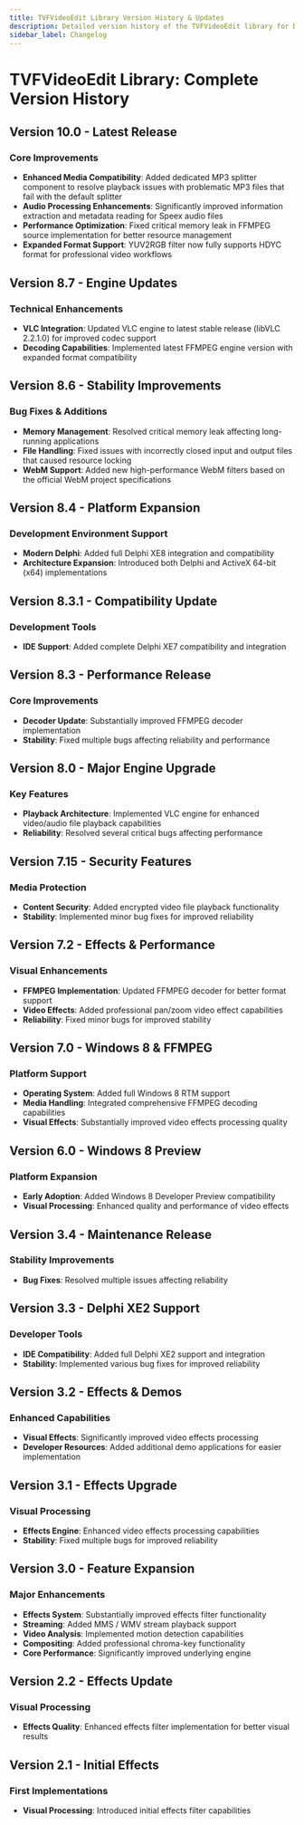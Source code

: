 ```yaml
---
title: TVFVideoEdit Library Version History & Updates
description: Detailed version history of the TVFVideoEdit library for Delphi and ActiveX developers. Explore all features, bug fixes, performance improvements, and compatibility updates from versions 2.1 through 10.0, including Windows 8 support, FFMPEG integration, and advanced video effects.
sidebar_label: Changelog
---
```


# TVFVideoEdit Library: Complete Version History

## Version 10.0 - Latest Release

### Core Improvements

- **Enhanced Media Compatibility**: Added dedicated MP3 splitter component to resolve playback issues with problematic MP3 files that fail with the default splitter
- **Audio Processing Enhancements**: Significantly improved information extraction and metadata reading for Speex audio files
- **Performance Optimization**: Fixed critical memory leak in FFMPEG source implementation for better resource management
- **Expanded Format Support**: YUV2RGB filter now fully supports HDYC format for professional video workflows

## Version 8.7 - Engine Updates

### Technical Enhancements

- **VLC Integration**: Updated VLC engine to latest stable release (libVLC 2.2.1.0) for improved codec support
- **Decoding Capabilities**: Implemented latest FFMPEG engine version with expanded format compatibility

## Version 8.6 - Stability Improvements

### Bug Fixes & Additions

- **Memory Management**: Resolved critical memory leak affecting long-running applications
- **File Handling**: Fixed issues with incorrectly closed input and output files that caused resource locking
- **WebM Support**: Added new high-performance WebM filters based on the official WebM project specifications

## Version 8.4 - Platform Expansion

### Development Environment Support

- **Modern Delphi**: Added full Delphi XE8 integration and compatibility
- **Architecture Expansion**: Introduced both Delphi and ActiveX 64-bit (x64) implementations

## Version 8.3.1 - Compatibility Update

### Development Tools

- **IDE Support**: Added complete Delphi XE7 compatibility and integration

## Version 8.3 - Performance Release

### Core Improvements

- **Decoder Update**: Substantially improved FFMPEG decoder implementation
- **Stability**: Fixed multiple bugs affecting reliability and performance

## Version 8.0 - Major Engine Upgrade

### Key Features

- **Playback Architecture**: Implemented VLC engine for enhanced video/audio file playback capabilities
- **Reliability**: Resolved several critical bugs affecting performance

## Version 7.15 - Security Features

### Media Protection

- **Content Security**: Added encrypted video file playback functionality
- **Stability**: Implemented minor bug fixes for improved reliability

## Version 7.2 - Effects & Performance

### Visual Enhancements

- **FFMPEG Implementation**: Updated FFMPEG decoder for better format support
- **Video Effects**: Added professional pan/zoom video effect capabilities
- **Reliability**: Fixed minor bugs for improved stability

## Version 7.0 - Windows 8 & FFMPEG

### Platform Support

- **Operating System**: Added full Windows 8 RTM support
- **Media Handling**: Integrated comprehensive FFMPEG decoding capabilities
- **Visual Effects**: Substantially improved video effects processing quality

## Version 6.0 - Windows 8 Preview

### Platform Expansion

- **Early Adoption**: Added Windows 8 Developer Preview compatibility
- **Visual Processing**: Enhanced quality and performance of video effects

## Version 3.4 - Maintenance Release

### Stability Improvements

- **Bug Fixes**: Resolved multiple issues affecting reliability

## Version 3.3 - Delphi XE2 Support

### Developer Tools

- **IDE Compatibility**: Added full Delphi XE2 support and integration
- **Stability**: Implemented various bug fixes for improved reliability

## Version 3.2 - Effects & Demos

### Enhanced Capabilities

- **Visual Effects**: Significantly improved video effects processing
- **Developer Resources**: Added additional demo applications for easier implementation

## Version 3.1 - Effects Upgrade

### Visual Processing

- **Effects Engine**: Enhanced video effects processing capabilities
- **Stability**: Fixed multiple bugs for improved reliability

## Version 3.0 - Feature Expansion

### Major Enhancements

- **Effects System**: Substantially improved effects filter functionality
- **Streaming**: Added MMS / WMV stream playback support
- **Video Analysis**: Implemented motion detection capabilities
- **Compositing**: Added professional chroma-key functionality
- **Core Performance**: Significantly improved underlying engine

## Version 2.2 - Effects Update

### Visual Processing

- **Effects Quality**: Enhanced effects filter implementation for better visual results

## Version 2.1 - Initial Effects

### First Implementations

- **Visual Processing**: Introduced initial effects filter capabilities

